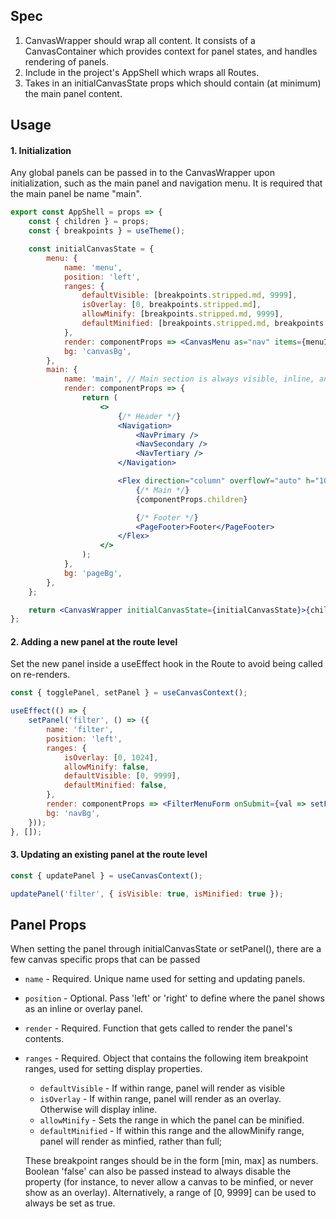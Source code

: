 ## Spec

1. CanvasWrapper should wrap all content. It consists of a CanvasContainer which provides context for panel states, and handles rendering of panels.
2. Include in the project's AppShell which wraps all Routes.
3. Takes in an initialCanvasState props which should contain (at minimum) the main panel content.

## Usage

#### 1. Initialization

Any global panels can be passed in to the CanvasWrapper upon initialization, such as the main panel and navigation menu.
It is required that the main panel be name "main".

```jsx
export const AppShell = props => {
    const { children } = props;
    const { breakpoints } = useTheme();

    const initialCanvasState = {
        menu: {
            name: 'menu',
            position: 'left',
            ranges: {
                defaultVisible: [breakpoints.stripped.md, 9999],
                isOverlay: [0, breakpoints.stripped.md],
                allowMinify: [breakpoints.stripped.md, 9999],
                defaultMinified: [breakpoints.stripped.md, breakpoints.stripped.lg],
            },
            render: componentProps => <CanvasMenu as="nav" items={menuItems} {...componentProps} />,
            bg: 'canvasBg',
        },
        main: {
            name: 'main', // Main section is always visible, inline, and non-minifiable
            render: componentProps => {
                return (
                    <>
                        {/* Header */}
                        <Navigation>
                            <NavPrimary />
                            <NavSecondary />
                            <NavTertiary />
                        </Navigation>

                        <Flex direction="column" overflowY="auto" h="100%">
                            {/* Main */}
                            {componentProps.children}

                            {/* Footer */}
                            <PageFooter>Footer</PageFooter>
                        </Flex>
                    </>
                );
            },
            bg: 'pageBg',
        },
    };

    return <CanvasWrapper initialCanvasState={initialCanvasState}>{children}</CanvasWrapper>;
};
```

#### 2. Adding a new panel at the route level

Set the new panel inside a useEffect hook in the Route to avoid being called on re-renders.

```jsx
const { togglePanel, setPanel } = useCanvasContext();

useEffect(() => {
    setPanel('filter', () => ({
        name: 'filter',
        position: 'left',
        ranges: {
            isOverlay: [0, 1024],
            allowMinify: false,
            defaultVisible: [0, 9999],
            defaultMinified: false,
        },
        render: componentProps => <FilterMenuForm onSubmit={val => setFormValue(val)} />,
        bg: 'navBg',
    }));
}, []);
```

#### 3. Updating an existing panel at the route level

```jsx
const { updatePanel } = useCanvasContext();

updatePanel('filter', { isVisible: true, isMinified: true });
```

## Panel Props

When setting the panel through initialCanvasState or setPanel(), there are a few canvas specific props that can be passed

-   `name` - Required. Unique name used for setting and updating panels.
-   `position` - Optional. Pass 'left' or 'right' to define where the panel shows as an inline or overlay panel.
-   `render` - Required. Function that gets called to render the panel's contents.
-   `ranges` - Required. Object that contains the following item breakpoint ranges, used for setting display properties.

    -   `defaultVisible` - If within range, panel will render as visible
    -   `isOverlay` - If within range, panel will render as an overlay. Otherwise will display inline.
    -   `allowMinify` - Sets the range in which the panel can be minified.
    -   `defaultMinified` - If within this range and the allowMinify range, panel will render as minfied, rather than full;

    These breakpoint ranges should be in the form [min, max] as numbers. Boolean 'false' can also be passed instead to always disable the property (for instance, to never allow a canvas to be minfied, or never show as an overlay). Alternatively, a range of [0, 9999] can be used to always be set as true.

```

```
